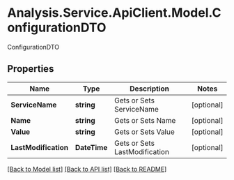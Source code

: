 # Analysis.Service.ApiClient.Model.ConfigurationDTO
ConfigurationDTO

## Properties

Name | Type | Description | Notes
------------ | ------------- | ------------- | -------------
**ServiceName** | **string** | Gets or Sets ServiceName | [optional] 
**Name** | **string** | Gets or Sets Name | [optional] 
**Value** | **string** | Gets or Sets Value | [optional] 
**LastModification** | **DateTime** | Gets or Sets LastModification | [optional] 

[[Back to Model list]](../README.md#documentation-for-models) [[Back to API list]](../README.md#documentation-for-api-endpoints) [[Back to README]](../README.md)

